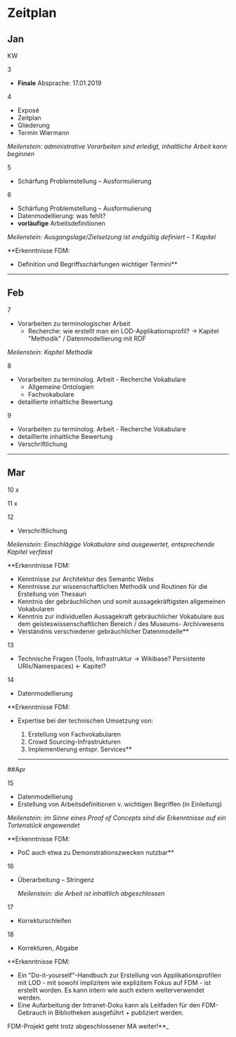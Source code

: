 # Zeitplan

## Jan

KW

3
  * **Finale** Absprache: 17.01.2019

4
  * Exposé
  * Zeitplan
  * Gliederung
  * Termin Wiermann

  *Meilenstein: administrative Vorarbeiten sind erledigt, inhaltliche Arbeit kann beginnen*

5
  * Schärfung Problemstellung – Ausformulierung

6
  * Schärfung Problemstellung – Ausformulierung
  * Datenmodellierung: was fehlt?
  * **vorläufige** Arbeitsdefinitionen

  *Meilenstein: Ausgangslage/Zielsetzung ist endgültig definiert – 1 Kapitel*

**Erkenntnisse FDM:
* Definition und Begriffsschärfungen wichtiger Termini**

---

## Feb

7
  * Vorarbeiten zu terminologischer Arbeit
    * Recherche: wie erstellt man ein LOD-Applikationsprofil? -> Kapitel "Methodik" / Datenmodellierung mit RDF

  *Meilenstein: Kapitel Methodik*

8
  * Vorarbeiten zu terminolog. Arbeit - Recherche Vokabulare
    * Allgemeine Ontologien
    * Fachvokabulare
  * detaillierte inhaltliche Bewertung

9
  * Vorarbeiten zu terminolog. Arbeit - Recherche Vokabulare
  * detaillierte inhaltliche Bewertung
  * Verschriftlichung

  ---

## Mar

10 x

11 x

12
  * Verschriftlichung

  *Meilenstein: Einschlägige Vokabulare sind ausgewertet, entsprechende Kapitel verfasst*

**Erkenntnisse FDM:
* Kenntnisse zur Architektur des Semantic Webs
* Kenntnisse zur wissenschaftlichen Methodik und Routinen für die Erstellung von Thesauri
* Kenntnis der gebräuchlichen und somit aussagekräftigsten allgemeinen Vokabularen
* Kenntnis zur individuellen Aussagekraft gebräuchlicher Vokabulare aus dem geisteswissenschaftlichen Bereich / des Museums- Archivwesens
* Verständnis verschiedener gebräuchlicher Datenmodelle**

13
  * Technische Fragen (Tools, Infrastruktur -> Wikibase? Persistente URIs/Namespaces) <- Kapitel?

14
  * Datenmodellierung

**Erkenntnisse FDM:

* Expertise bei der technischen Umsetzung von:
  1. Erstellung von Fachvokabularen
  2. Crowd Sourcing-Infrastrukturen
  3. Implementierung entspr. Services**

  ---

##Apr

15
  * Datenmodellierung
  * Erstellung von Arbeitsdefinitionen v. wichtigen Begriffen (in Einleitung)

  *Meilenstein: im Sinne eines Proof of Concepts sind die Erkenntnisse auf ein Tortenstück angewendet*

**Erkenntnisse FDM:
* PoC auch etwa zu Demonstrationszwecken nutzbar**

16
* Überarbeitung – Stringenz

  *Meilenstein: die Arbeit ist inhaltlich abgeschlossen*

17
  * Korrekturschleifen

18
  * Korrekturen, Abgabe

**Erkenntnisse FDM:
* Ein "Do-it-yourself"-Handbuch zur Erstellung von Applikationsprofilen mit LOD - mit sowohl implizitem wie explizitem Fokus auf FDM - ist erstellt worden. Es kann intern wie auch extern weiterverwendet werden.
* Eine Aufarbeitung der Intranet-Doku kann als Leitfaden für den FDM-Gebrauch in Bibliotheken ausgeführt + publiziert werden.

FDM-Projekt geht trotz abgeschlossener MA weiter!**_
